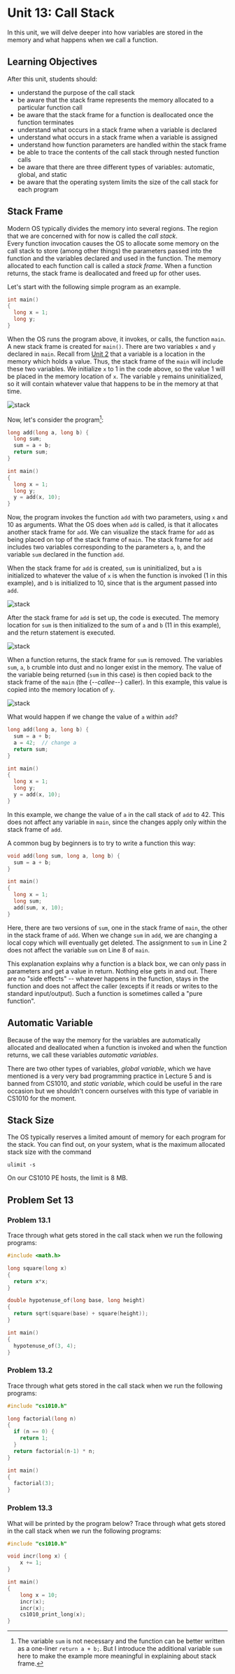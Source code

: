 # Unit 13: Call Stack

In this unit, we will delve deeper into how variables are stored in the memory and what happens when we call a function.

## Learning Objectives
After this unit, students should:

- understand the purpose of the call stack
- be aware that the stack frame represents the memory allocated to a particular function call
- be aware that the stack frame for a function is deallocated once the function terminates
- understand what occurs in a stack frame when a variable is declared
- understand what occurs in a stack frame when a variable is assigned
- understand how function parameters are handled within the stack frame
- be able to trace the contents of the call stack through nested function calls
- be aware that there are three different types of variables: automatic, global, and static
- be aware that the operating system limits the size of the call stack for each program


## Stack Frame

Modern OS typically divides the memory into several regions.  The region that we are concerned with for now is called the _call stack_.  
Every function invocation causes the OS to allocate some memory on the call stack to store (among other things) the parameters passed into the function and the variables declared and used in the function.  The memory allocated to each function call is called a _stack frame_.  When a function returns, the stack frame is deallocated and freed up for other uses.

Let's start with the following simple program as an example.

```C
int main()
{
  long x = 1;
  long y;
}
```

When the OS runs the program above, it invokes, or calls, the function `main`.  A new stack frame is created for `main()`.  There are two variables `x` and `y` declared in `main`.  Recall from [Unit 2](02-algo.md) that a variable is a location in the memory which holds a value.  Thus, the stack frame of the `main` will include these two variables.  We initialize `x` to 1 in the code above, so the value 1 will be placed in the memory location of `x`.  The variable `y` remains uninitialized, so it will contain whatever value that happens to be in the memory at that time.

![stack](figures/stack/stack.001.png)

Now, let's consider the program[^1]:

[^1]: The variable `sum` is not necessary and the function can be better written as a one-liner `return a + b;`.  But I introduce the additional variable `sum` here to make the example more meaningful in explaining about stack frame.

```C
long add(long a, long b) {
  long sum;
  sum = a + b;
  return sum;
}

int main()
{
  long x = 1;
  long y;
  y = add(x, 10);
}
```

Now, the program invokes the function `add` with two parameters, using `x` and 10 as arguments.  What the OS does when `add` is called, is that it allocates another stack frame for `add`.  We can visualize the stack frame for `add` as being placed on top of the stack frame of `main`.  The stack frame for `add` includes two variables corresponding to the parameters `a`, `b`, and the variable `sum` declared in the function `add`.

When the stack frame for `add` is created, `sum` is uninitialized, but `a` is initialized to whatever the value of `x` is when the function is invoked (1 in this example), and `b` is initialized to 10, since that is the argument passed into `add`.

![stack](figures/stack/stack.002.png)

After the stack frame for `add` is set up, the code is executed.  The memory location for `sum` is then initialized to the sum of `a` and `b` (11 in this example), and the return statement is executed.  

![stack](figures/stack/stack.003.png)

When a function returns, the stack frame for `sum` is removed.  The variables `sum`, `a`, `b` crumble into dust and no longer exist in the memory.  The value of the variable being returned (`sum` in this case) is then copied back to the stack frame of the `main` (the {--_callee_--} caller).  In this example, this value is copied into the memory location of `y`.

![stack](figures/stack/stack.004.png)

What would happen if we change the value of `a` within `add`?

```C
long add(long a, long b) {
  sum = a + b;
  a = 42;  // change a
  return sum;
}

int main()
{
  long x = 1;
  long y;
  y = add(x, 10);
}
```

In this example, we change the value of `a` in the call stack of `add` to 42.  This does not affect any variable in `main`, since the changes apply only within the stack frame of `add`.

A common bug by beginners is to try to write a function this way:

```C
void add(long sum, long a, long b) {
  sum = a + b;
}

int main()
{
  long x = 1;
  long sum;
  add(sum, x, 10);
}
```

Here, there are two versions of `sum`, one in the stack frame of `main`, the other in the stack frame of `add`.  When we change `sum` in `add`, we are changing a local copy which will eventually get deleted.  The assignment to `sum` in Line 2 does not affect the variable `sum` on Line 8 of `main`.

This explanation explains why a function is a black box, we can only pass in parameters and get a value in return.  Nothing else gets in and out.  There are no "side effects" -- whatever happens in the function, stays in the function and does not affect the caller (excepts if it reads or writes to the standard input/output).   Such a function is sometimes called a "pure function".

## Automatic Variable

Because of the way the memory for the variables are automatically allocated and deallocated when a function is invoked and when the function returns, we call these variables _automatic variables_.  

There are two other types of variables, _global variable_, which we have mentioned is a very very bad programming practice in Lecture 5 and is banned from CS1010, and _static variable_, which could be useful in the rare occasion but we shouldn't concern ourselves with this type of variable in CS1010 for the moment.

## Stack Size

The OS typically reserves a limited amount of memory for each program for the stack.  You can find out, on your system, what is the maximum allocated stack size with the command
```
ulimit -s
```

On our CS1010 PE hosts, the limit is 8 MB.  

## Problem Set 13

### Problem 13.1

Trace through what gets stored in the call stack when we run the following programs:

```C
#include <math.h>

long square(long x)
{
  return x*x;
}

double hypotenuse_of(long base, long height)
{
  return sqrt(square(base) + square(height));
}

int main()
{
  hypotenuse_of(3, 4);
}
```

### Problem 13.2

Trace through what gets stored in the call stack when we run the following programs:

```C
#include "cs1010.h"

long factorial(long n)
{
  if (n == 0) {
    return 1;
  }
  return factorial(n-1) * n;
}

int main()
{
  factorial(3);
}
```

### Problem 13.3

What will be printed by the program below?
Trace through what gets stored in the call stack when we run the following programs:

```C
#include "cs1010.h"

void incr(long x) {
    x += 1;
}

int main()
{
    long x = 10;
    incr(x);
    incr(x);
    cs1010_print_long(x);
}
```
